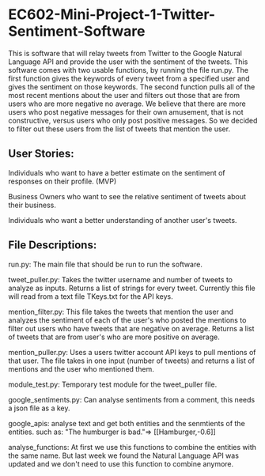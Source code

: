 # EC602-Mini-Project-1-Twitter-Sentiment-Software
This is software that will relay tweets from Twitter to the Google Natural Language API and provide the user with the sentiment of the tweets. This software comes with two usable functions, by running the file run.py. The first function gives the keywords of every tweet from a specified user and gives the sentiment on those keywords. The second function pulls all of the most recent mentions about the user and filters out those that are from users who are more negative no average. We believe that there are more users who post negative messages for their own amusement, that is not constructive, versus users who only post positive messages. So we decided to filter out these users from the list of tweets that mention the user. 

## User Stories:
Individuals who want to have a better estimate on the sentiment of responses on their profile. (MVP)

Business Owners who want to see the relative sentiment of tweets about their business.

Individuals who want a better understanding of another user's tweets. 



## File Descriptions:

run.py: The main file that should be run to run the software. 

tweet_puller.py: Takes the twitter username and number of tweets to analyze as inputs. Returns a list of strings for every tweet. Currently this file will read from a text file TKeys.txt for the API keys. 

mention_filter.py: This file takes the tweets that mention the user and analyzes the sentiment of each of the user's who posted the mentions to filter out users who have tweets that are negative on average. Returns a list of tweets that are from user's who are more positive on average. 

mention_puller.py: Uses a users twitter account API keys to pull mentions of that user. The file takes in one input (number of tweets) and returns a list of mentions and the user who mentioned them. 

module_test.py: Temporary test module for the tweet_puller file. 

google_sentiments.py: Can analyse sentiments from a comment, this needs a json file as a key.

google_apis: analyse text and get both entities and the senmtients of the entities.
        such as: "The humburger is bad."=> [[Hamburger,-0.6]]
        
analyse_functions: At first we use this functions to combine the entities with the same name. But last week we found the Natural Language API was updated and we don't need to use this function to combine anymore.


